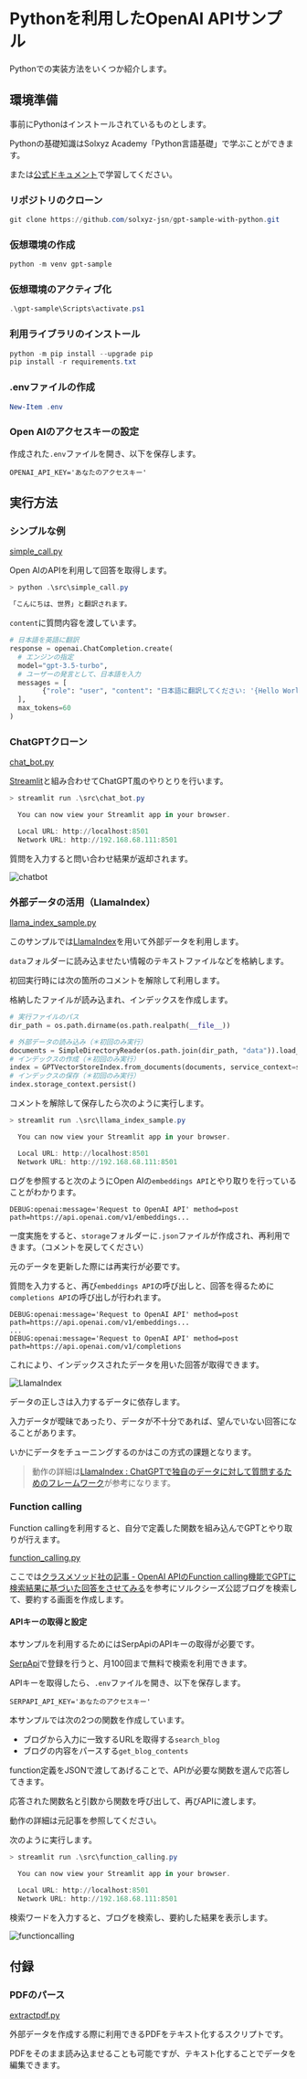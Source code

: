 # Pythonを利用したOpenAI APIサンプル

Pythonでの実装方法をいくつか紹介します。

## 環境準備

事前にPythonはインストールされているものとします。

Pythonの基礎知識はSolxyz Academy「Python言語基礎」で学ぶことができます。

または[公式ドキュメント](https://docs.python.org/ja/3/)で学習してください。

### リポジトリのクローン

```PowerShell
git clone https://github.com/solxyz-jsn/gpt-sample-with-python.git
```

### 仮想環境の作成

```PowerShell
python -m venv gpt-sample
```

### 仮想環境のアクティブ化

```PowerShell
.\gpt-sample\Scripts\activate.ps1
```

### 利用ライブラリのインストール

```PowerShell
python -m pip install --upgrade pip
pip install -r requirements.txt
```

### .envファイルの作成

```PowerShell
New-Item .env
```

### Open AIのアクセスキーの設定

作成された`.env`ファイルを開き、以下を保存します。

```.env
OPENAI_API_KEY='あなたのアクセスキー'
```

## 実行方法

### シンプルな例

[simple_call.py](./src/simple_call.py)

Open AIのAPIを利用して回答を取得します。

```powershell
> python .\src\simple_call.py

「こんにちは、世界」と翻訳されます。
```

`content`に質問内容を渡しています。

```Python
# 日本語を英語に翻訳
response = openai.ChatCompletion.create(
  # エンジンの指定
  model="gpt-3.5-turbo",
  # ユーザーの発言として、日本語を入力
  messages = [
        {"role": "user", "content": "日本語に翻訳してください: '{Hello World}'"},
  ],
  max_tokens=60
)
```

### ChatGPTクローン

[chat_bot.py](./src/chat_bot.py)

[Streamlit](https://streamlit.io/)と組み合わせてChatGPT風のやりとりを行います。

```powershell
> streamlit run .\src\chat_bot.py

  You can now view your Streamlit app in your browser.

  Local URL: http://localhost:8501
  Network URL: http://192.168.68.111:8501
```

質問を入力すると問い合わせ結果が返却されます。

![chatbot](./images/chat_bot.png)

### 外部データの活用（LlamaIndex）

[llama_index_sample.py](./src/llama_index_sample.py)

このサンプルでは[LlamaIndex](https://gpt-index.readthedocs.io/en/latest/)を用いて外部データを利用します。

`data`フォルダーに読み込ませたい情報のテキストファイルなどを格納します。

初回実行時には次の箇所のコメントを解除して利用します。

格納したファイルが読み込まれ、インデックスを作成します。

```Python
# 実行ファイルのパス
dir_path = os.path.dirname(os.path.realpath(__file__))

# 外部データの読み込み（＊初回のみ実行）
documents = SimpleDirectoryReader(os.path.join(dir_path, "data")).load_data()
# インデックスの作成（＊初回のみ実行）
index = GPTVectorStoreIndex.from_documents(documents, service_context=service_context)
# インデックスの保存（＊初回のみ実行）
index.storage_context.persist()
```

コメントを解除して保存したら次のように実行します。

```powershell
> streamlit run .\src\llama_index_sample.py

  You can now view your Streamlit app in your browser.

  Local URL: http://localhost:8501
  Network URL: http://192.168.68.111:8501
```

ログを参照すると次のようにOpen AIの`embeddings API`とやり取りを行っていることがわかります。

```console
DEBUG:openai:message='Request to OpenAI API' method=post path=https://api.openai.com/v1/embeddings...
```

一度実施をすると、`storage`フォルダーに`.json`ファイルが作成され、再利用できます。（コメントを戻してください）

元のデータを更新した際には再実行が必要です。

質問を入力すると、再び`embeddings API`の呼び出しと、回答を得るために`completions API`の呼び出しが行われます。

```console
DEBUG:openai:message='Request to OpenAI API' method=post path=https://api.openai.com/v1/embeddings...
...
DEBUG:openai:message='Request to OpenAI API' method=post path=https://api.openai.com/v1/completions
```

これにより、インデックスされたデータを用いた回答が取得できます。

![LlamaIndex](./images/llamaindex.png)

データの正しさは入力するデータに依存します。

入力データが曖昧であったり、データが不十分であれば、望んでいない回答になることがあります。

いかにデータをチューニングするのかはこの方式の課題となります。

> 動作の詳細は[LlamaIndex : ChatGPTで独自のデータに対して質問するためのフレームワーク](https://medium.com/axinc/llamaindex-chatgpt%E3%81%A7%E7%8B%AC%E8%87%AA%E3%81%AE%E3%83%87%E3%83%BC%E3%82%BF%E3%81%AB%E5%AF%BE%E3%81%97%E3%81%A6%E8%B3%AA%E5%95%8F%E3%81%99%E3%82%8B%E3%81%9F%E3%82%81%E3%81%AE%E3%83%95%E3%83%AC%E3%83%BC%E3%83%A0%E3%83%AF%E3%83%BC%E3%82%AF-4f87c82f2f92)が参考になります。

### Function calling

Function callingを利用すると、自分で定義した関数を組み込んでGPTとやり取りが行えます。

[function_calling.py](./src/function_calling.py)

ここでは[クラスメソッド社の記事 - OpenAI APIのFunction calling機能でGPTに検索結果に基づいた回答をさせてみる](https://dev.classmethod.jp/articles/function-calling-blog-search-and-answer/)を参考にソルクシーズ公認ブログを検索して、要約する画面を作成します。

#### APIキーの取得と設定

本サンプルを利用するためにはSerpApiのAPIキーの取得が必要です。

[SerpApi](https://serpapi.com/users/sign_up)で登録を行うと、月100回まで無料で検索を利用できます。

APIキーを取得したら、`.env`ファイルを開き、以下を保存します。

```.env
SERPAPI_API_KEY='あなたのアクセスキー'
```

本サンプルでは次の2つの関数を作成しています。

- ブログから入力に一致するURLを取得する`search_blog`
- ブログの内容をパースする`get_blog_contents`

function定義をJSONで渡してあげることで、APIが必要な関数を選んで応答してきます。

応答された関数名と引数から関数を呼び出して、再びAPIに渡します。

動作の詳細は元記事を参照してください。

次のように実行します。

```powershell
> streamlit run .\src\function_calling.py

  You can now view your Streamlit app in your browser.

  Local URL: http://localhost:8501
  Network URL: http://192.168.68.111:8501
```

検索ワードを入力すると、ブログを検索し、要約した結果を表示します。

![functioncalling](./images/functioncalling.png)

## 付録

### PDFのパース

[extractpdf.py](./src/extract_pdf.py)

外部データを作成する際に利用できるPDFをテキスト化するスクリプトです。

PDFをそのまま読み込ませることも可能ですが、テキスト化することでデータを編集できます。
